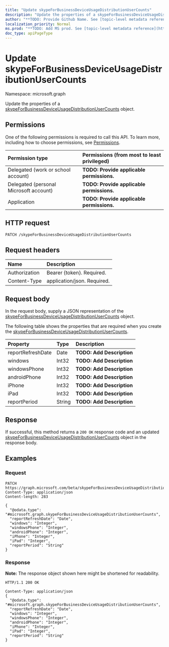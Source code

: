 ```yaml
---
title: "Update skypeForBusinessDeviceUsageDistributionUserCounts"
description: "Update the properties of a skypeForBusinessDeviceUsageDistributionUserCounts object."
author: "**TODO: Provide Github Name. See [topic-level metadata reference](https://msgo.azurewebsites.net/add/document/guidelines/metadata.html#topic-level-metadata)**"
localization_priority: Normal
ms.prod: "**TODO: Add MS prod. See [topic-level metadata reference](https://msgo.azurewebsites.net/add/document/guidelines/metadata.html#topic-level-metadata)**"
doc_type: apiPageType
---
```


# Update skypeForBusinessDeviceUsageDistributionUserCounts
Namespace: microsoft.graph

Update the properties of a [skypeForBusinessDeviceUsageDistributionUserCounts](../resources/skypeforbusinessdeviceusagedistributionusercounts.md) object.

## Permissions
One of the following permissions is required to call this API. To learn more, including how to choose permissions, see [Permissions](/graph/permissions-reference).

|Permission type|Permissions (from most to least privileged)|
|:---|:---|
|Delegated (work or school account)|**TODO: Provide applicable permissions.**|
|Delegated (personal Microsoft account)|**TODO: Provide applicable permissions.**|
|Application|**TODO: Provide applicable permissions.**|

## HTTP request

<!-- {
  "blockType": "ignored"
}
-->
``` http
PATCH /skypeForBusinessDeviceUsageDistributionUserCounts
```

## Request headers
|Name|Description|
|:---|:---|
|Authorization|Bearer {token}. Required.|
|Content-Type|application/json. Required.|

## Request body
In the request body, supply a JSON representation of the [skypeForBusinessDeviceUsageDistributionUserCounts](../resources/skypeforbusinessdeviceusagedistributionusercounts.md) object.

The following table shows the properties that are required when you create the [skypeForBusinessDeviceUsageDistributionUserCounts](../resources/skypeforbusinessdeviceusagedistributionusercounts.md).

|Property|Type|Description|
|:---|:---|:---|
|reportRefreshDate|Date|**TODO: Add Description**|
|windows|Int32|**TODO: Add Description**|
|windowsPhone|Int32|**TODO: Add Description**|
|androidPhone|Int32|**TODO: Add Description**|
|iPhone|Int32|**TODO: Add Description**|
|iPad|Int32|**TODO: Add Description**|
|reportPeriod|String|**TODO: Add Description**|



## Response

If successful, this method returns a `200 OK` response code and an updated [skypeForBusinessDeviceUsageDistributionUserCounts](../resources/skypeforbusinessdeviceusagedistributionusercounts.md) object in the response body.

## Examples

### Request
<!-- {
  "blockType": "request",
  "name": "update_skypeforbusinessdeviceusagedistributionusercounts"
}
-->
``` http
PATCH https://graph.microsoft.com/beta/skypeForBusinessDeviceUsageDistributionUserCounts
Content-Type: application/json
Content-length: 283

{
  "@odata.type": "#microsoft.graph.skypeForBusinessDeviceUsageDistributionUserCounts",
  "reportRefreshDate": "Date",
  "windows": "Integer",
  "windowsPhone": "Integer",
  "androidPhone": "Integer",
  "iPhone": "Integer",
  "iPad": "Integer",
  "reportPeriod": "String"
}
```


### Response
**Note:** The response object shown here might be shortened for readability.
<!-- {
  "blockType": "response",
  "truncated": true
}
-->
``` http
HTTP/1.1 200 OK

Content-Type: application/json
{
  "@odata.type": "#microsoft.graph.skypeForBusinessDeviceUsageDistributionUserCounts",
  "reportRefreshDate": "Date",
  "windows": "Integer",
  "windowsPhone": "Integer",
  "androidPhone": "Integer",
  "iPhone": "Integer",
  "iPad": "Integer",
  "reportPeriod": "String"
}
```

